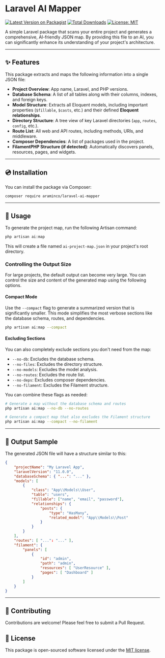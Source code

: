 # Laravel AI Mapper

[![Latest Version on Packagist](https://img.shields.io/packagist/v/araminco/laravel-ai-mapper.svg?style=flat-square)](https://packagist.org/packages/araminco/laravel-ai-mapper)
[![Total Downloads](https://img.shields.io/packagist/dt/araminco/laravel-ai-mapper.svg?style=flat-square)](https://packagist.org/packages/araminco/laravel-ai-mapper)
[![License: MIT](https://img.shields.io/badge/License-MIT-yellow.svg?style=flat-square)](https://opensource.org/licenses/MIT)

A simple Laravel package that scans your entire project and generates a comprehensive, AI-friendly JSON map. By providing this file to an AI, you can significantly enhance its understanding of your project's architecture.

---

## ✨ Features

This package extracts and maps the following information into a single JSON file:

-   **Project Overview**: App name, Laravel, and PHP versions.
-   **Database Schema**: A list of all tables along with their columns, indexes, and foreign keys.
-   **Model Structure**: Extracts all Eloquent models, including important properties (`$fillable`, `$casts`, etc.) and their defined **Eloquent relationships**.
-   **Directory Structure**: A tree view of key Laravel directories (`app`, `routes`, `config`, etc.).
-   **Route List**: All web and API routes, including methods, URIs, and middleware.
-   **Composer Dependencies**: A list of packages used in the project.
-   **FilamentPHP Structure (if detected)**: Automatically discovers panels, resources, pages, and widgets.

---

## 💿 Installation

You can install the package via Composer:


```bash
composer require araminco/laravel-ai-mapper
```

---

## 🚀 Usage

To generate the project map, run the following Artisan command:

```bash
php artisan ai:map
```

This will create a file named `ai-project-map.json` in your project's root directory.

### Controlling the Output Size

For large projects, the default output can become very large. You can control the size and content of the generated map using the following options.

#### Compact Mode

Use the `--compact` flag to generate a summarized version that is significantly smaller. This mode simplifies the most verbose sections like the database schema, routes, and dependencies.

```bash
php artisan ai:map --compact
```

#### Excluding Sections

You can also completely exclude sections you don't need from the map:

-   `--no-db`: Excludes the database schema.
-   `--no-files`: Excludes the directory structure.
-   `--no-models`: Excludes the model analysis.
-   `--no-routes`: Excludes the route list.
-   `--no-deps`: Excludes composer dependencies.
-   `--no-filament`: Excludes the Filament structure.

You can combine these flags as needed:

```bash
# Generate a map without the database schema and routes
php artisan ai:map --no-db --no-routes

# Generate a compact map that also excludes the Filament structure
php artisan ai:map --compact --no-filament
```

---

## 📄 Output Sample

The generated JSON file will have a structure similar to this:

```json
{
    "projectName": "My Laravel App",
    "laravelVersion": "11.0.0",
    "databaseSchema": { "...": "..." },
    "models": [
        {
            "class": "App\\Models\\User",
            "table": "users",
            "fillable": ["name", "email", "password"],
            "relationships": {
                "posts": {
                    "type": "HasMany",
                    "related_model": "App\\Models\\Post"
                }
            }
        }
    ],
    "routes": [ "...": "..." ],
    "filament": {
        "panels": [
            {
                "id": "admin",
                "path": "admin",
                "resources": [ "UserResource" ],
                "pages": [ "Dashboard" ]
            }
        ]
    }
}
```

---

## 🤝 Contributing

Contributions are welcome! Please feel free to submit a Pull Request.

## 📜 License

This package is open-sourced software licensed under the [MIT license](https://opensource.org/licenses/MIT).